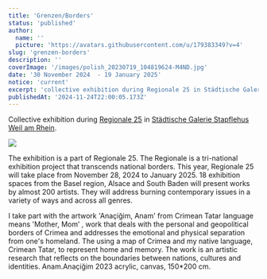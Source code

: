```yaml
---
title: 'Grenzen/Borders'
status: 'published'
author:
  name: ''
  picture: 'https://avatars.githubusercontent.com/u/179383349?v=4'
slug: 'grenzen-borders'
description: ''
coverImage: '/images/polish_20230719_104819624-M4ND.jpg'
date: '30 November 2024  - 19 January 2025'
notice: 'current'
excerpt: 'collective exhibition during Regionale 25 in Städtische Galerie Stapflehus Weil am Rhein'
publishedAt: '2024-11-24T22:00:05.173Z'
---
```


Collective exhibition during [Regionale 25](https://regionale.org/) in [Städtische Galerie Stapflehus Weil am Rhein](https://www.stapflehus.de/ausstellung/aktuell/a.htm).

![](/images/grenzen-E0OD.jpg)

The exhibition is a part of Regionale 25. The Regionale is a tri-national exhibition project that transcends national borders. This year, Regionale 25 will take place from November 28, 2024 to January 2025. 18 exhibition spaces from the Basel region, Alsace and South Baden will present works by almost 200 artists. They will address burning contemporary issues in a variety of ways and across all genres.

I take part with the artwork 'Anaçiğim, Anam' from Crimean Tatar language means 'Mother, Mom’ , work that deals with the personal and geopolitical borders of Crimea and addresses the emotional and physical separation from one's homeland. The using a map of Crimea and my native language, Crimean Tatar, to represent home and memory. The work is an artistic research that reflects on the boundaries between nations, cultures and identities. Anam.Anaçiğim 2023 acrylic, canvas, 150\*200 cm.